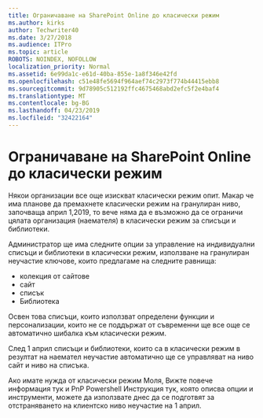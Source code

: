 ```yaml
---
title: Ограничаване на SharePoint Online до класически режим
ms.author: kirks
author: Techwriter40
ms.date: 3/27/2018
ms.audience: ITPro
ms.topic: article
ROBOTS: NOINDEX, NOFOLLOW
localization_priority: Normal
ms.assetid: 6e99da1c-e61d-40ba-855e-1a8f346e42fd
ms.openlocfilehash: c51e48fe5694f964aef74c2973f774b44415ebb8
ms.sourcegitcommit: 9d78905c512192ffc4675468abd2efc5f2e4baf4
ms.translationtype: MT
ms.contentlocale: bg-BG
ms.lasthandoff: 04/23/2019
ms.locfileid: "32422164"
---
```

# <a name="restrict-sharepoint-online-to-classic-mode"></a>Ограничаване на SharePoint Online до класически режим

Някои организации все още изискват класически режим опит. Макар че има планове да премахнете класически режим на гранулиран ниво, започваща април 1,2019, то вече няма да е възможно да се ограничи цялата организация (наемателя) в класически режим за списъци и библиотеки.

Администратор ще има следните опции за управление на индивидуални списъци и библиотеки в класически режим, използване на гранулиран неучастие ключове, които предлагаме на следните равнища:

- колекция от сайтове
- сайт
- списък
- Библиотека

Освен това списъци, които използват определени функции и персонализации, които не се поддържат от съвременни ще все още се автоматично шибалка към класически режим.

След 1 април списъци и библиотеки, които са в класически режим в резултат на наемател неучастие автоматично ще се управляват на ниво сайт и ниво на списъка.

Ако имате нужда от класически режим Моля, Вижте повече информация тук и PnP Powershell Инструкция тук, която описва опции и инструменти, можете да използвате днес да се подготвят за отстраняването на клиентско ниво неучастие на 1 април.
